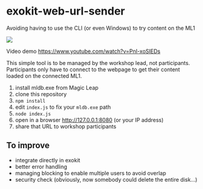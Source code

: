 # exokit-web-url-sender
Avoiding having to use the CLI (or even Windows) to try content on the ML1

![](https://fabien.benetou.fr/pub/home/WebARFOSDEM2019/nocli.gif)

Video demo https://www.youtube.com/watch?v=PnI-xoSIEDs

This simple tool is to be managed by the workshop lead, not participants. Participants only have to connect to the webpage to get their content loaded on the connected ML1.

1. install mldb.exe from Magic Leap
1. clone this repository
1. `npm install`
1. edit `index.js` to fix your `mldb.exe` path 
1. `node index.js`
1. open in a browser http://127.0.0.1:8080 (or your IP address)
1. share that URL to workshop participants

## To improve
- integrate directly in exokit
- better error handling
- managing blocking to enable multiple users to avoid overlap
- security check (obviously, now somebody could delete the entire disk...)
